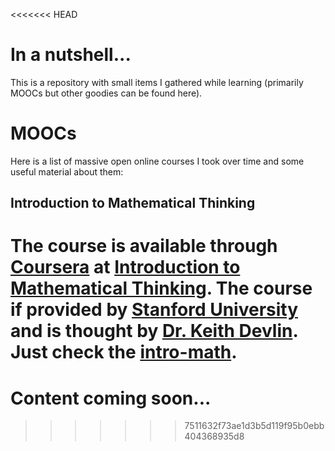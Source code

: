 <<<<<<< HEAD
# In a nutshell...
This is a repository with small items I gathered while learning (primarily MOOCs but other goodies can be found here).  
# MOOCs
Here is a list of massive open online courses I took over time and some useful material about them:
## Introduction to Mathematical Thinking
The course is available through [Coursera](https://www.coursera.org/ "Coursera") at [Introduction to Mathematical Thinking](https://www.coursera.org/learn/mathematical-thinking "Introduction to Mathematical Thinking"). The course if provided by [Stanford University](https://www.stanford.edu "Stanford University") and is thought by [Dr. Keith Devlin](http://profkeithdevlin.com/ "Dr. Keith Devlin"). Just check the [intro-math](intro-math "intro-math").
=======
# Content coming soon...
>>>>>>> 7511632f73ae1d3b5d119f95b0ebb404368935d8
